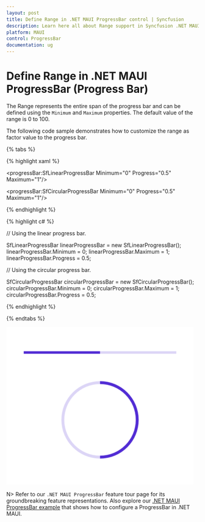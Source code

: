 ```yaml
---
layout: post
title: Define Range in .NET MAUI ProgressBar control | Syncfusion
description: Learn here all about Range support in Syncfusion .NET MAUI ProgressBar control, its elements and more.
platform: MAUI
control: ProgressBar
documentation: ug
---
```


# Define Range in .NET MAUI ProgressBar (Progress Bar)

The Range represents the entire span of the progress bar and can be defined using the `Minimum` and `Maximum` properties. The default value of the range is 0 to 100.

The following code sample demonstrates how to customize the range as factor value to the progress bar.

{% tabs %}  

{% highlight xaml %}

<!--Using the linear progress bar-->

<progressBar:SfLinearProgressBar Minimum="0" 
                                 Progress="0.5" 
                                 Maximum="1"/>

<!--Using the circular progress bar-->

<progressBar:SfCircularProgressBar Minimum="0" 
                                   Progress="0.5" 
                                   Maximum="1"/>

{% endhighlight %}

{% highlight c# %}

// Using the linear progress bar.

SfLinearProgressBar linearProgressBar = new SfLinearProgressBar();
linearProgressBar.Minimum = 0;
linearProgressBar.Maximum = 1;
linearProgressBar.Progress = 0.5;

// Using the circular progress bar.

SfCircularProgressBar circularProgressBar = new SfCircularProgressBar();
circularProgressBar.Minimum = 0;
circularProgressBar.Maximum = 1;
circularProgressBar.Progress = 0.5;

{% endhighlight %}

{% endtabs %} 

![.NET MAUI ProgressBar with range customization](images/define-range/range.png)

N> Refer to our `.NET MAUI ProgressBar` feature tour page for its groundbreaking feature representations. Also explore our [.NET MAUI ProgressBar example](https://github.com/syncfusion/maui-demos/) that shows how to configure a ProgressBar in .NET MAUI.